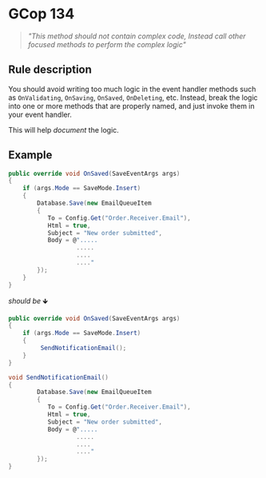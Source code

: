 ﻿# GCop 134

> *"This method should not contain complex code, Instead call other focused methods to perform the complex logic"*

## Rule description

You should avoid writing too much logic in the event handler methods such as `OnValidating`, `OnSaving`, `OnSaved`, `OnDeleting`, etc. Instead, break the logic into one or more methods that are properly named, and just invoke them in your event handler.

This will help *document* the logic.

## Example

```csharp
public override void OnSaved(SaveEventArgs args)
{
    if (args.Mode == SaveMode.Insert)
    {
        Database.Save(new EmailQueueItem 
        {
           To = Config.Get("Order.Receiver.Email"),
           Html = true,
           Subject = "New order submitted",
           Body = @".....
                   .....
                   ....
                   ...."
        });        
    }
}        
```

*should be* 🡻

```csharp
public override void OnSaved(SaveEventArgs args)
{
    if (args.Mode == SaveMode.Insert)
    {
         SendNotificationEmail();
    }
}        

void SendNotificationEmail()
{
        Database.Save(new EmailQueueItem 
        {
           To = Config.Get("Order.Receiver.Email"),
           Html = true,
           Subject = "New order submitted",
           Body = @".....
                   .....
                   ....
                   ...."
        });        
}
```